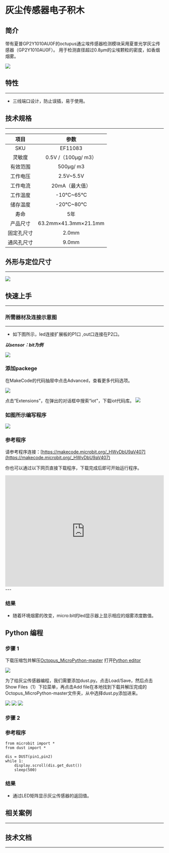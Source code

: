 # 灰尘传感器电子积木

## 简介
带有夏普GP2Y1010AU0F的octupus通尘埃传感器检测模块采用夏普光学灰尘传感器（GP2Y1010AU0F）。 用于检测直径超过0.8μm的尘埃颗粒的密度，如香烟烟雾。

 ![](./images/Y1K9tuE.jpg)

## 特性
---
- 三线端口设计，防止误插，易于使用。
## 技术规格
---

项目 | 参数 
:-: | :-: 
SKU|EF11083
灵敏度|0.5V /（100μg/ m3）
有效范围|500μg/ m3
工作电压|2.5V~5.5V
工作电流|20mA（最大值）
工作温度|-10℃~65℃
储存温度|-20℃~80℃
寿命|5年
产品尺寸|63.2mm×41.3mm×21.1mm
固定孔尺寸|2.0mm
通风孔尺寸|9.0mm

## 外形与定位尺寸
---

 ![](./images/Vo0h74k.png)

## 快速上手
---

### 所需器材及连接示意图
---

- 如下图所示，led连接扩展板的P1口 ,out口连接在P2口。

***以sensor：bit为例***

 ![](./images/ugY3XVu.png)

### 添加packege
在MakeCode的代码抽屉中点击Advanced，查看更多代码选项。

![](./images/smtcNoB.png)

点击“Extensions”，在弹出的对话框中搜索“iot"，下载iot代码库。
![](./images/GAN7O4X.png)


### 如图所示编写程序



![](./images/11083_03.png)


 

### 参考程序
请参考程序连接：[https://makecode.microbit.org/_HWvDbU9aV407](https://makecode.microbit.org/_HWvDbU9aV407)

你也可以通过以下网页直接下载程序，下载完成后即可开始运行程序。

<div style="position:relative;height:0;padding-bottom:70%;overflow:hidden;"><iframe style="position:absolute;top:0;left:0;width:100%;height:100%;" src="https://makecode.microbit.org/#pub:_HWvDbU9aV407" frameborder="0" sandbox="allow-popups allow-forms allow-scripts allow-same-origin"></iframe></div>  
---

### 结果
- 随着环境烟雾的改变，micro:bit的led显示器上显示相应的烟雾浓度数值。


## Python 编程

### 步骤 1
下载压缩包并解压[Octopus_MicroPython-master](https://github.com/lionyhw/Octopus_MicroPython/archive/master.zip)
打开[Python editor](https://python.microbit.org/v/2.0)

![](./images/05001_07.png)

为了给灰尘传感器编程，我们需要添加dust.py。点击Load/Save，然后点击Show Files（1）下拉菜单，再点击Add file在本地找到下载并解压完成的Octopus_MicroPython-master文件夹，从中选择dust.py添加进来。

![](./images/05001_08.png)
![](./images/05001_09.png)
![](./images/11083_10.png)

### 步骤 2
### 参考程序
```
from microbit import *
from dust import *

dis = DUST(pin1,pin2)
while 1:
    display.scroll(dis.get_dust())
    sleep(500)
```


### 结果
- 通过LED矩阵显示灰尘传感器的返回值。



## 相关案例
---

## 技术文档
---

